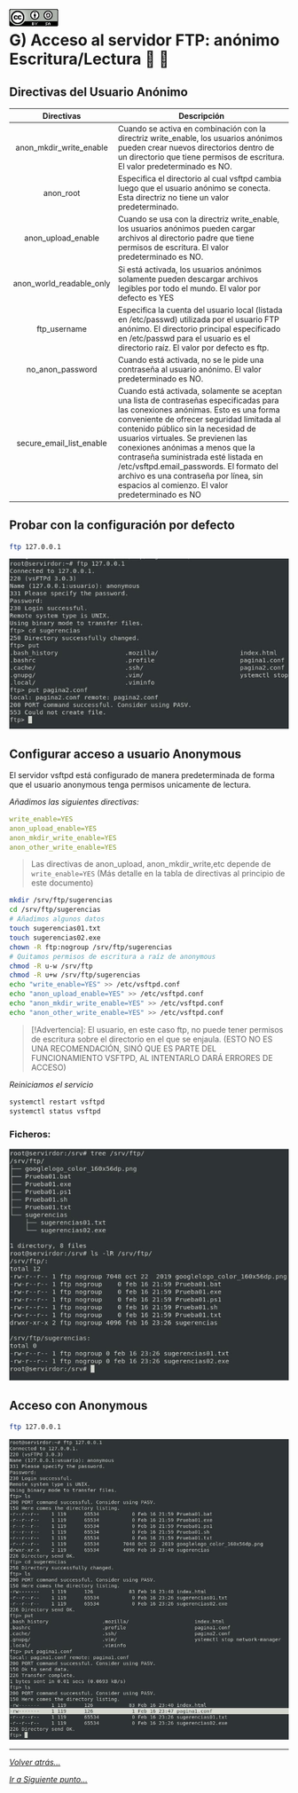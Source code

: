 <img src="../../imagenes/MI-LICENCIA88x31.png" style="float: left; margin-right: 10px;" />

# G) Acceso al servidor FTP: anónimo Escritura/Lectura 📃  📝

## Directivas del Usuario Anónimo

|Directivas  | Descripción  |
|:---------:|---------|
|anon_mkdir_write_enable|Cuando se activa en combinación con la directriz write_enable, los usuarios anónimos pueden crear nuevos directorios dentro de un directorio que tiene permisos de escritura. El valor predeterminado es NO.|
|anon_root|Especifica el directorio al cual vsftpd cambia luego que el usuario anónimo se conecta. Esta directriz no tiene un valor predeterminado.|		 
|anon_upload_enable|Cuando se usa con la directriz write_enable, los usuarios anónimos pueden cargar archivos al directorio padre que tiene permisos de escritura. El valor predeterminado es NO.| 
|anon_world_readable_only|Si está activada, los usuarios anónimos solamente pueden descargar archivos legibles por todo el mundo. El valor por defecto es YES|
|ftp_username|Especifica la cuenta del usuario local (listada en /etc/passwd) utilizada por el usuario FTP anónimo. El directorio principal especificado en /etc/passwd para el usuario es el directorio raíz. El valor por defecto es ftp.|
|no_anon_password|Cuando está activada, no se le pide una contraseña al usuario anónimo. El valor predeterminado es NO.|
|secure_email_list_enable|Cuando está activada, solamente se aceptan una lista de contraseñas especificadas para las conexiones anónimas. Esto es una forma conveniente de ofrecer seguridad limitada al contenido público sin la necesidad de usuarios virtuales. Se previenen las conexiones anónimas a menos que la contraseña suministrada esté listada en /etc/vsftpd.email_passwords. El formato del archivo es una contraseña por línea, sin espacios al comienzo. El valor predeterminado es NO|


## Probar con la configuración por defecto

```bash
ftp 127.0.0.1
```

![usuarios](../../imagenes/errorSubida.jpg)

## Configurar acceso a usuario Anonymous

El servidor vsftpd está configurado de manera predeterminada de forma que el usuario anonymous tenga permisos unicamente de lectura.

*Añadimos las siguientes directivas:*

```yml
write_enable=YES
anon_upload_enable=YES
anon_mkdir_write_enable=YES
anon_other_write_enable=YES
```

> Las directivas de anon_upload, anon_mkdir_write,etc depende de `write_enable=YES` (Más detalle en la tabla de directivas al principio de este documento)

```bash
mkdir /srv/ftp/sugerencias
cd /srv/ftp/sugerencias
# Añadimos algunos datos
touch sugerencias01.txt
touch sugerencias02.exe
chown -R ftp:nogroup /srv/ftp/sugerencias
# Quitamos permisos de escritura a raíz de anonymous
chmod -R u-w /srv/ftp
chmod -R u+w /srv/ftp/sugerencias
echo "write_enable=YES" >> /etc/vsftpd.conf
echo "anon_upload_enable=YES" >> /etc/vsftpd.conf
echo "anon_mkdir_write_enable=YES" >> /etc/vsftpd.conf
echo "anon_other_write_enable=YES" >> /etc/vsftpd.conf
```

> [!Advertencia]: El usuario, en este caso ftp, no puede tener permisos de escritura sobre el directorio en el que se enjaula. (ESTO NO ES UNA RECOMENDACIÓN, SINÓ QUE ES PARTE DEL FUNCIONAMIENTO VSFTPD, AL INTENTARLO DARÁ ERRORES DE ACCESO)

*Reiniciamos el servicio*

```bash
systemctl restart vsftpd
systemctl status vsftpd
```

### Ficheros:

![usuarios](../../imagenes/Ficheros.jpg)

## Acceso con Anonymous

```bash
ftp 127.0.0.1
```

![usuarios](../../imagenes/escrituraAnonymous.jpg)

________________________________________
*[Volver atrás...](../CasosPracticos.md)*

*[Ir a Siguiente punto...](./anonimoEscrituraLectura.md)*